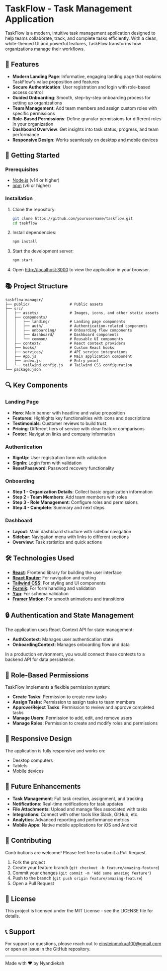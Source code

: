 # TaskFlow - Task Management Application

TaskFlow is a modern, intuitive task management application designed to help teams collaborate, track, and complete tasks efficiently. With a clean, white-themed UI and powerful features, TaskFlow transforms how organizations manage their workflows.

## 🌟 Features

- **Modern Landing Page**: Informative, engaging landing page that explains TaskFlow's value proposition and features
- **Secure Authentication**: User registration and login with role-based access control
- **Guided Onboarding**: Smooth, step-by-step onboarding process for setting up organizations
- **Team Management**: Add team members and assign custom roles with specific permissions
- **Role-Based Permissions**: Define granular permissions for different roles in your organization
- **Dashboard Overview**: Get insights into task status, progress, and team performance
- **Responsive Design**: Works seamlessly on desktop and mobile devices

## 🚀 Getting Started

### Prerequisites

- [Node.js](https://nodejs.org/) (v14 or higher)
- [npm](https://www.npmjs.com/) (v6 or higher)

### Installation

1. Clone the repository:
   ```bash
   git clone https://github.com/yourusername/taskflow.git
   cd taskflow
   ```

2. Install dependencies:
   ```bash
   npm install
   ```

3. Start the development server:
   ```bash
   npm start
   ```

4. Open [http://localhost:3000](http://localhost:3000) to view the application in your browser.

## 📚 Project Structure

```
taskflow-manager/
├── public/                  # Public assets
├── src/
│   ├── assets/              # Images, icons, and other static assets
│   ├── components/
│   │   ├── landing/         # Landing page components
│   │   ├── auth/            # Authentication-related components
│   │   ├── onboarding/      # Onboarding flow components
│   │   ├── dashboard/       # Dashboard components
│   │   └── common/          # Reusable UI components
│   ├── context/             # React context providers
│   ├── hooks/               # Custom React hooks
│   ├── services/            # API service integrations
│   ├── App.js               # Main application component
│   ├── index.js             # Entry point
│   └── tailwind.config.js   # Tailwind CSS configuration
└── package.json
```

## 🔍 Key Components

### Landing Page

- **Hero**: Main banner with headline and value proposition
- **Features**: Highlights key functionalities with icons and descriptions
- **Testimonials**: Customer reviews to build trust
- **Pricing**: Different tiers of service with clear feature comparisons
- **Footer**: Navigation links and company information

### Authentication

- **SignUp**: User registration form with validation
- **SignIn**: Login form with validation
- **ResetPassword**: Password recovery functionality

### Onboarding

- **Step 1 - Organization Details**: Collect basic organization information
- **Step 2 - Team Members**: Add team members with roles
- **Step 3 - Role Management**: Configure roles and permissions
- **Step 4 - Complete**: Summary and next steps

### Dashboard

- **Layout**: Main dashboard structure with sidebar navigation
- **Sidebar**: Navigation menu with links to different sections
- **Overview**: Task statistics and quick actions

## 🛠️ Technologies Used

- **[React](https://reactjs.org/)**: Frontend library for building the user interface
- **[React Router](https://reactrouter.com/)**: For navigation and routing
- **[Tailwind CSS](https://tailwindcss.com/)**: For styling and UI components
- **[Formik](https://formik.org/)**: For form handling and validation
- **[Yup](https://github.com/jquense/yup)**: For schema validation
- **[Framer Motion](https://www.framer.com/motion/)**: For smooth animations and transitions

## 🔒 Authentication and State Management

The application uses React Context API for state management:

- **AuthContext**: Manages user authentication state
- **OnboardingContext**: Manages onboarding flow and data

In a production environment, you would connect these contexts to a backend API for data persistence.

## 🎯 Role-Based Permissions

TaskFlow implements a flexible permission system:

- **Create Tasks**: Permission to create new tasks
- **Assign Tasks**: Permission to assign tasks to team members
- **Approve/Reject Tasks**: Permission to review and approve completed tasks
- **Manage Users**: Permission to add, edit, and remove users
- **Manage Roles**: Permission to create and modify roles and permissions

## 📱 Responsive Design

The application is fully responsive and works on:

- Desktop computers
- Tablets
- Mobile devices

## 🔮 Future Enhancements

- **Task Management**: Full task creation, assignment, and tracking
- **Notifications**: Real-time notifications for task updates
- **File Attachments**: Upload and manage files associated with tasks
- **Integrations**: Connect with other tools like Slack, GitHub, etc.
- **Analytics**: Advanced reporting and performance metrics
- **Mobile Apps**: Native mobile applications for iOS and Android

## 🤝 Contributing

Contributions are welcome! Please feel free to submit a Pull Request.

1. Fork the project
2. Create your feature branch (`git checkout -b feature/amazing-feature`)
3. Commit your changes (`git commit -m 'Add some amazing feature'`)
4. Push to the branch (`git push origin feature/amazing-feature`)
5. Open a Pull Request

## 📄 License

This project is licensed under the MIT License - see the LICENSE file for details.

## 📞 Support

For support or questions, please reach out to einsteinmokua100@gmail.com or open an issue in the GitHub repository.

---

Made with ❤️ by Nyandiekah